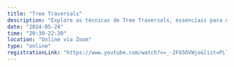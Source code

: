 ```yaml
---
title: "Tree Traversals"
description: "Explore as técnicas de Tree Traversals, essenciais para navegar e manipular árvores de forma eficiente. Descubra como pré-ordem, em-ordem e pós-ordem resolvem desafios computacionais!"
date: "2024-05-24"
time: "20:30-22:30"
location: "Online via Zoom"
type: "online"
registrationLink: "https://www.youtube.com/watch?v=_-2F65OVWjo&list=PLl10TyPY67Jgbh4QdRlRKr-7PjB9i5hWg"
---
```

